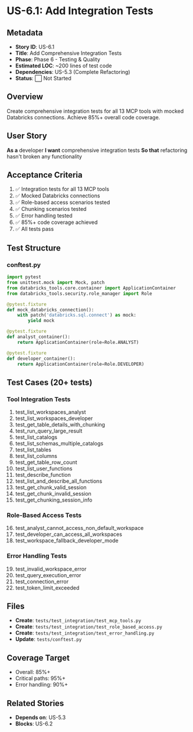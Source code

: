 # US-6.1: Add Integration Tests

## Metadata
- **Story ID**: US-6.1
- **Title**: Add Comprehensive Integration Tests
- **Phase**: Phase 6 - Testing & Quality
- **Estimated LOC**: ~200 lines of test code
- **Dependencies**: US-5.3 (Complete Refactoring)
- **Status**: ⬜ Not Started

## Overview
Create comprehensive integration tests for all 13 MCP tools with mocked Databricks connections. Achieve 85%+ overall code coverage.

## User Story
**As a** developer
**I want** comprehensive integration tests
**So that** refactoring hasn't broken any functionality

## Acceptance Criteria
1. ✅ Integration tests for all 13 MCP tools
2. ✅ Mocked Databricks connections
3. ✅ Role-based access scenarios tested
4. ✅ Chunking scenarios tested
5. ✅ Error handling tested
6. ✅ 85%+ code coverage achieved
7. ✅ All tests pass

## Test Structure

### conftest.py
```python
import pytest
from unittest.mock import Mock, patch
from databricks_tools.core.container import ApplicationContainer
from databricks_tools.security.role_manager import Role

@pytest.fixture
def mock_databricks_connection():
    with patch('databricks.sql.connect') as mock:
        yield mock

@pytest.fixture
def analyst_container():
    return ApplicationContainer(role=Role.ANALYST)

@pytest.fixture
def developer_container():
    return ApplicationContainer(role=Role.DEVELOPER)
```

## Test Cases (20+ tests)

### Tool Integration Tests
1. test_list_workspaces_analyst
2. test_list_workspaces_developer
3. test_get_table_details_with_chunking
4. test_run_query_large_result
5. test_list_catalogs
6. test_list_schemas_multiple_catalogs
7. test_list_tables
8. test_list_columns
9. test_get_table_row_count
10. test_list_user_functions
11. test_describe_function
12. test_list_and_describe_all_functions
13. test_get_chunk_valid_session
14. test_get_chunk_invalid_session
15. test_get_chunking_session_info

### Role-Based Access Tests
16. test_analyst_cannot_access_non_default_workspace
17. test_developer_can_access_all_workspaces
18. test_workspace_fallback_developer_mode

### Error Handling Tests
19. test_invalid_workspace_error
20. test_query_execution_error
21. test_connection_error
22. test_token_limit_exceeded

## Files
- **Create**: `tests/test_integration/test_mcp_tools.py`
- **Create**: `tests/test_integration/test_role_based_access.py`
- **Create**: `tests/test_integration/test_error_handling.py`
- **Update**: `tests/conftest.py`

## Coverage Target
- Overall: 85%+
- Critical paths: 95%+
- Error handling: 90%+

## Related Stories
- **Depends on**: US-5.3
- **Blocks**: US-6.2

